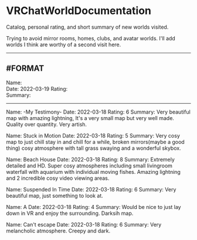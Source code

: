 # VRChatWorldDocumentation
Catalog, personal rating, and short summary of new worlds visited.

Trying to avoid mirror rooms, homes, clubs, and avatar worlds. 
I'll add worlds I think are worthy of a second visit here.

-------
#FORMAT
-------
Name:    
Date:    2022-03-19
Rating:  
Summary: 

------------------------------------------------------------------------------------------------------------------------------------------------------

Name:    -My Testimony-
Date:    2022-03-18
Rating:  6
Summary: Very beautiful map with amazing lightning, It's a very small map but very well made. Quality over quantity. Very artish.

Name:    Stuck in Motion
Date:    2022-03-18
Rating:  5
Summary: Very cosy map to just chill stay in and chill for a while, broken mirrors(maybe a good thing) cosy atmosphere with tall grass swaying and a wonderful skybox.

Name:    Beach House
Date:    2022-03-18
Rating:  8
Summary: Extremely detailed and HD. Super cosy atmospheres including small livingroom waterfall with aquarium with individual moving fishes. Amazing lightning and 2 incredible cosy video viewing areas.

Name:    Suspended In Time
Date:    2022-03-18
Rating:  6
Summary: Very beautiful map, just something to look at. 

Name:    A
Date:    2022-03-18
Rating:  4
Summary: Would be nice to just lay down in VR and enjoy the surrounding. Darksih map.

Name:    Can't escape
Date:    2022-03-18
Rating:  6
Summary: Very melancholic atmosphere. Creepy and dark.
